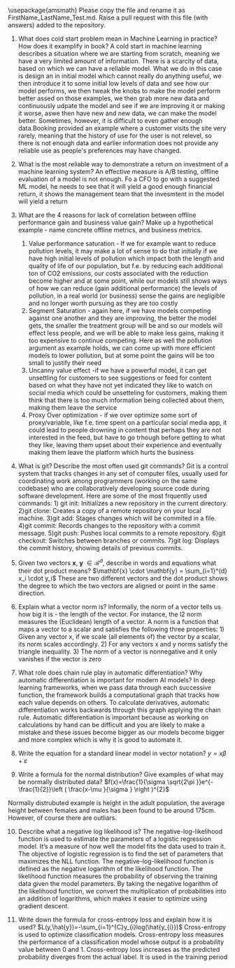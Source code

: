 \usepackage{amsmath}
Please copy the file and rename it as FirstName_LastName_Test.md. Raise a pull request with this file (with answers) added to the repository. 

1. What does cold start problem mean in Machine Learning in practice? How does it examplify in book?
A cold start in machine learning describes a situation where we are starting from scratch, meaning we have a very limited amount of information. There is a scarcity of data, based on which we can have a reliable model. What we do in this case is design an in initial model which cannot really do anything useful, we then introduce it to some initial low levels of data and see how our model performs, we then tweak the knobs to make the model perform better assed on those examples, we then grab more new data and continuously udpate the model and see if we are improving it or making it worse, aswe then have new and new data, we can make the model better. Sometimes, however, it is difficult to even gather enough data.Booking provided an example where a customer visits the site very rarely, meaning that the history of use for the user is not relevel, so there is not enough data and earlier information does not provide any reliable use as people's preferences may have changed.

2. What is the most reliable way to demonstrate a return on investment of a machine learning system?
An effective measure is A/B testing, offline evaluation of a model is not enough. Fo a CFO to go with a suggested ML model, he needs to see that it will yield a good enough financial return, it shows the management team that the invesmtent in the model will yield a return

3. What are the 4 reasons for lack of correlation between offline performance gain and business value gain? Make up a hypothetical example - name concrete offline metrics, and business metrics. 
    1) Value performance saturation - If we for example want to reduce pollution levels, it may make a lot of sense to do that initially if we have high initial levels of pollution which impact both the length and quality of life of our population, but f.e. by reducing each additional ton of CO2 emissions, our costs associated with the reduction become higher and at some point, while our models still shows ways of how we can reduce (gain additional performance) the levels of pollution, in a real world (or business) sense the gains are negligible and no longer worth pursuing as they are too costly
    2) Segment Saturation - again here, if we have models competing against one another and they are improving, the better the model gets, the smaller the treatment group will be and so our models will effect less people, and we will be able to make less gains, making it too expensive to continue competing. Here as well the pollution argument as example holds, we can come up with more efficient models to lower pollution, but at some point the gains will be too small to justify their need
    3) Uncanny value effect -if we have a powerful model, it can get unsettling for customers to see suggestions or feed for content based on what they have not yet indicated they like to watch on social media which could be unsetteling for customers, making them think that there is too much information being collected about them, making them leave the service
    4) Proxy Over optimization - if we over optimize some sort of proxy/variable, like f.e. time spent on a particular social media app, it could lead to people drowning in content that perhaps they are not interested in the feed, but have to go trhough before getting to what they like, leaving them upset about their experience and eventually making them leave the platform which hurts the business

4. What is git? Describe the most often used git commands?
Git  is a control system that tracks changes in any set of computer files, usually used for coordinating work among programmers (working on the same codebase) who are collaboratively developing source code during software development. Here are some of the most frquently used commands: 1) git init: Initializes a new repository in the current directory.
2)git clone: Creates a copy of a remote repository on your local machine.
3)git add: Stages changes which will be commited in a file.
4)git commit: Records changes to the repository with a commit message.
5)git push: Pushes local commits to a remote repository.
6)git checkout: Switches between branches or commits.
7)git log: Displays the commit history, showing details of previous commits.

5. Given two vectors $\mathbf{x}$, $\mathbf{y}$ $\in \mathcal{R}^{d}$, describe in words and equations what their dot product means?
$\mathbf{x} \cdot \mathbf{y} = \sum_{i=1}^{d} x_i \cdot y_i$
These are two different vectors and the dot product shows the degree to which the two vectors are aligned or point in the same direction.

6. Explain what a vector norm is?
Informally, the norm of a vector tells us how big it is - the length of the vector. For instance, the l2 norm measures the (Euclidean) length of a vector. A norm is a function that maps a vector to a scalar and satisfies the following three properties: 1) Given any vector x, if we scale (all elements of) the vector by a scalar, its norm scales accordingly. 2) For any vectors x and y norms satisfy the triangle inequality. 3) The norm of a vector is nonnegative and it only vanishes if the vector is zero

7. What role does chain rule play in automatic differentiation? Why automatic differentiation is important for modern AI
models?
In deep learning frameworks, when we pass data through each successive function, the framework builds a computational graph that tracks how each value depends on others. To calculate derivatives, automatic differentiation works backwards through this graph applying the chain rule. Automatic differentiation is important because as working on calculations by hand can be difficult and you are likely to make a mistake and these issues become bigger as our models become bigger and more complex which is why it is good to automate it.

8. Write the equation for a standard linear model in vector notation?
$y=x\beta+\varepsilon$


9. Write a formula for the normal distribution? Give examples of what may be normally distributed data? 
$f(x)=\frac{1}{\sigma \sqrt{2\pi }}e^{-\frac{1}{2}}\left ( \frac{x-\mu }{\sigma } \right )^{2}$

Normally distrubuted example is height in the adult population, the average height between females and males has been found to be around 175cm. However, of course there are outliars.

10. Describe what a negative log likelihood is?
The negative-log-likelihood function is used to estimate the parameters of a logistic regression model. It’s a measure of how well the model fits the data used to train it. The objective of logistic regression is to find the set of parameters that maximizes the NLL function. The negative-log-likelihood function is defined as the negative logarithm of the likelihood function. The likelihood function measures the probability of observing the training data given the model parameters. By taking the negative logarithm of the likelihood function, we convert the multiplication of probabilities into an addition of logarithms, which makes it easier to optimize using gradient descent.

11. Write down the formula for cross-entropy loss and explain how it is used?
$L(y,\hat{y})=-\sum_{i=1}^{C}y_{i}log(\hat{y_{i}})$
Cross-entropy is used to optimize classification models. Cross-entropy loss measures the performance of a classification model whose output is a probability value between 0 and 1. Cross-entropy loss increases as the predicted probability diverges from the actual label. It is used in the training period
